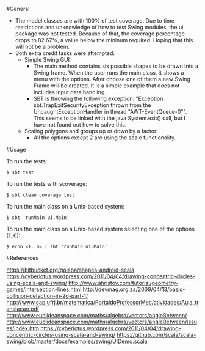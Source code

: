 #General

- The model classes are with 100% of test coverage. Due to time restrictions and unknowledge of how to test Swing modules, the ui package was not tested. Because of that, the coverage percentage drops to 82.67%, a value below the mininum required. Hoping that this will not be a problem. 
- Both extra credit tasks were attempted:
    - Simple Swing GUI:
      - The main method contains six possible shapes to be drawn into a Swing frame. When the user runs the main class, it shows a menu with the options. After choose one of them a new Swing Frame will be created. It is a simple example that does not includes input data handling.
      - SBT is throwing the following exception: "Exception: sbt.TrapExitSecurityException thrown from the UncaughtExceptionHandler in thread "AWT-EventQueue-0"". This seems to be linked with the java System.exit() call, but I have not found out how to solve this.
    - Scaling polygons and groups up or down by a factor:
      - All the options except 2 are using the scale functionality.

#Usage

To run the tests:

    $ sbt test

To run the tests with scoverage:

    $ sbt clean coverage test

To run the main class on a Unix-based system:

    $ sbt 'runMain ui.Main'

To run the main class on a Unix-based system selecting one of the options (1..6):

    $ echo <1..6> | sbt 'runMain ui.Main'

#References

https://bitbucket.org/goiaba/shapes-android-scala
https://cyberlotus.wordpress.com/2011/04/04/drawing-concentric-circles-using-scala-and-swing/
http://www.ahristov.com/tutorial/geometry-games/intersection-lines.html
http://devmag.org.za/2009/04/13/basic-collision-detection-in-2d-part-1/
http://www.cap.ufrj.br/matematica/PortaldoProfessorMec/atividades/Aula_translacao.pdf
http://www.euclideanspace.com/maths/algebra/vectors/angleBetween/
http://www.euclideanspace.com/maths/algebra/vectors/angleBetween/issues/index.htm
https://cyberlotus.wordpress.com/2011/04/04/drawing-concentric-circles-using-scala-and-swing/
https://github.com/scala/scala-swing/blob/master/docs/examples/swing/UIDemo.scala
